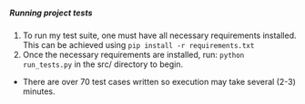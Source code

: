 ##### Running project tests
1. To run my test suite, one must have all necessary requirements installed.  
This can be achieved using `pip install -r requirements.txt`
2. Once the necessary requirements are installed, run: `python run_tests.py` in the src/ directory to begin.
- There are over 70 test cases written so execution may take several (2-3) minutes.
